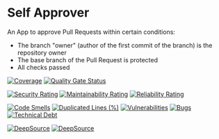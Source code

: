 # Self Approver
An App to approve Pull Requests within certain conditions:
- The branch "owner" (author of the first commit of the branch) is the repository owner
- The base branch of the Pull Request is protected
- All checks passed

[![Coverage](https://sonarcloud.io/api/project_badges/measure?project=heitorpolidoro_self-approver&metric=coverage)](https://sonarcloud.io/summary/new_code?id=heitorpolidoro_self-approver)
[![Quality Gate Status](https://sonarcloud.io/api/project_badges/measure?project=heitorpolidoro_self-approver&metric=alert_status)](https://sonarcloud.io/summary/new_code?id=heitorpolidoro_self-approver)

[![Security Rating](https://sonarcloud.io/api/project_badges/measure?project=heitorpolidoro_self-approver&metric=security_rating)](https://sonarcloud.io/summary/new_code?id=heitorpolidoro_self-approver)
[![Maintainability Rating](https://sonarcloud.io/api/project_badges/measure?project=heitorpolidoro_self-approver&metric=sqale_rating)](https://sonarcloud.io/summary/new_code?id=heitorpolidoro_self-approver)
[![Reliability Rating](https://sonarcloud.io/api/project_badges/measure?project=heitorpolidoro_self-approver&metric=reliability_rating)](https://sonarcloud.io/summary/new_code?id=heitorpolidoro_self-approver)

[![Code Smells](https://sonarcloud.io/api/project_badges/measure?project=heitorpolidoro_self-approver&metric=code_smells)](https://sonarcloud.io/summary/new_code?id=heitorpolidoro_self-approver)
[![Duplicated Lines (%)](https://sonarcloud.io/api/project_badges/measure?project=heitorpolidoro_self-approver&metric=duplicated_lines_density)](https://sonarcloud.io/summary/new_code?id=heitorpolidoro_self-approver)
[![Vulnerabilities](https://sonarcloud.io/api/project_badges/measure?project=heitorpolidoro_self-approver&metric=vulnerabilities)](https://sonarcloud.io/summary/new_code?id=heitorpolidoro_self-approver)
[![Bugs](https://sonarcloud.io/api/project_badges/measure?project=heitorpolidoro_self-approver&metric=bugs)](https://sonarcloud.io/summary/new_code?id=heitorpolidoro_self-approver)
[![Technical Debt](https://sonarcloud.io/api/project_badges/measure?project=heitorpolidoro_self-approver&metric=sqale_index)](https://sonarcloud.io/summary/new_code?id=heitorpolidoro_self-approver)

[![DeepSource](https://app.deepsource.com/gh/heitorpolidoro/self-approver.svg/?label=active+issues&show_trend=true&token=hZuHoQ-gd4kIPgNuSX0X_QT2)](https://app.deepsource.com/gh/heitorpolidoro/self-approver/)
[![DeepSource](https://app.deepsource.com/gh/heitorpolidoro/self-approver.svg/?label=resolved+issues&show_trend=true&token=hZuHoQ-gd4kIPgNuSX0X_QT2)](https://app.deepsource.com/gh/heitorpolidoro/self-approver/)
